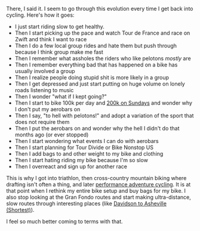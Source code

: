 There, I said it. I seem to go through this evolution every time I get back into cycling. Here's how it goes:

- I just start riding slow to get healthy.
- Then I start picking up the pace and watch Tour de France and race on Zwift and think I want to race
- Then I do a few local group rides and hate them but push through because I think group make me fast
- Then I remember what assholes the riders who like pelotons *mostly* are
- Then I remember everything bad that has happened on a bike has usually involved a group
- Then I realize people doing stupid shit is more likely in a group
- Then I get depressed and just start putting on huge volume on lonely roads listening to music
- Then I wonder "what if I kept going?"
- Then I start to bike 100k per day and [200k on Sundays](../Bikes/Davidson%20to%20Asheville%20(Shortest).md) and wonder why I don't put my aerobars on
- Then I say, "to hell with pelotons!" and adopt a variation of the sport that does not require them
- Then I put the aerobars on and wonder why the hell I didn't do that months ago (or ever stopped)
- Then I start wondering what events I can do with aerobars
- Then I start planning for Tour Divide or Bike Nonstop US
- Then I add bags to and other weight to my bike and clothing
- Then I start hating riding my bike because I'm so slow
- Then I overreact and sign up for another race

This is why I got into triathlon, then cross-country mountain biking where drafting isn't often a thing, and later [performance adventure cycling](Performance%20adventure%20cycling%20FTW.md). It is at that point when I rethink my entire bike setup and buy bags for my bike. I also stop looking at the Gran Fondo routes and start making ultra-distance, slow routes through interesting places (like [Davidson to Asheville (Shortest)](../Bikes/Davidson%20to%20Asheville%20(Shortest).md)).

I feel so much better coming to terms with that.